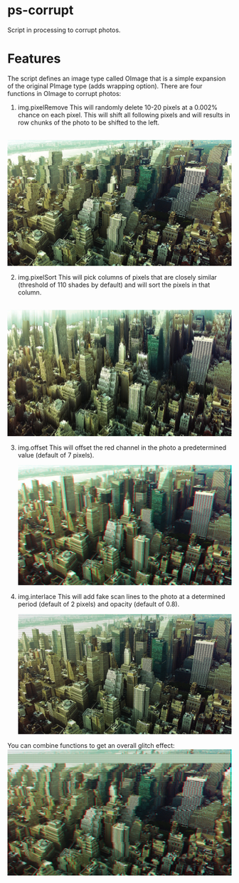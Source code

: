 # ps-corrupt
Script in processing to corrupt photos.

# Features

The script defines an image type called OImage that is a simple expansion of the original PImage type (adds wrapping option). There are four functions in OImage to corrupt photos:

1. img.pixelRemove
   This will randomly delete 10-20 pixels at a 0.002% chance on each pixel. This will shift all following pixels and will results in row chunks of the photo to be shifted to the left.
   
   ![pixelRemove](https://github.com/OdayMansour/ps-corrupt/blob/master/sample/pixelremove.jpg)

2. img.pixelSort
   This will pick columns of pixels that are closely similar (threshold of 110 shades by default) and will sort the pixels in that column.

   ![pixelSort](https://github.com/OdayMansour/ps-corrupt/blob/master/sample/pixelsort.jpg)
   
3. img.offset
   This will offset the red channel in the photo a predetermined value (default of 7 pixels).

   ![offset](https://github.com/OdayMansour/ps-corrupt/blob/master/sample/offset.jpg)

4. img.interlace
   This will add fake scan lines to the photo at a determined period (default of 2 pixels) and opacity (default of 0.8).
   
   ![interlace](https://github.com/OdayMansour/ps-corrupt/blob/master/sample/interlace.jpg)


You can combine functions to get an overall glitch effect:
![combo](https://github.com/OdayMansour/ps-corrupt/blob/master/sample/combo.jpg)
